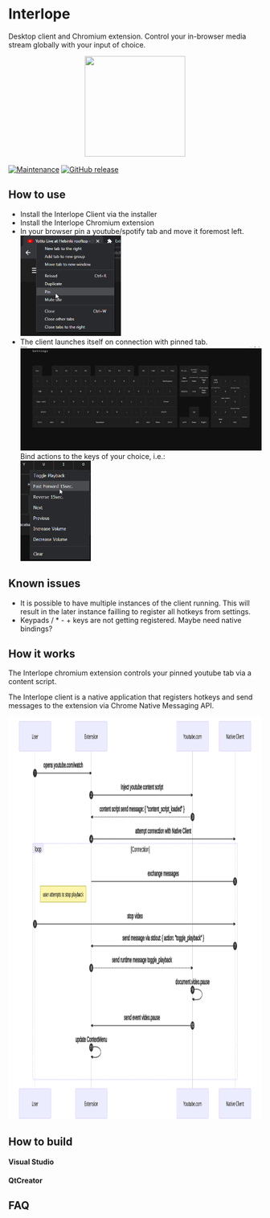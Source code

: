 # Interlope
Desktop client and Chromium extension. Control your in-browser media stream globally with your input of choice.

<p align="center">
  <img width="200" height="200" src="https://i.imgur.com/1erEAMS.png">
</p>

<p align="center">

[![Maintenance](https://img.shields.io/badge/Maintained%3F-yes-green.svg)](https://GitHub.com/InsaneZulol/Interlope/graphs/commit-activity)
[![GitHub release](https://img.shields.io/github/release/InsaneZulol/Chad.svg)](https://GitHub.com/InsaneZulol/Interlope/releases/)

</p>

## How to use
- Install the Interlope Client via the installer
- Install the Interlope Chromium extension
- In your browser pin a youtube/spotify tab and move it foremost left.
  <br><img width="200" height="200" src="images/menu_pin.png"> 
- The client launches itself on connection with pinned tab. 
<br><img width="512" height="208" src="images/interlope_ss.png">  
Bind actions to the keys of your choice, i.e.:
  <br> <img width="140" height="200" src="images/menu_ss.png"> 

## Known issues
- It is possible to have multiple instances of the client running. This will result in the later instance failling to register all hotkeys from settings.
- Keypads / * - + keys are not getting registered. Maybe need native bindings?

## How it works
The Interlope chromium extension controls your pinned youtube tab via a content script.

The Interlope client is a native application that registers hotkeys and send messages to the extension via Chrome Native Messaging API.


<img width="800" height="800" src="images/seq_action_diagram.svg">

## How to build

#### Visual Studio

#### QtCreator

## FAQ
